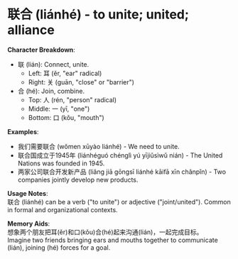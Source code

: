 # **联合 (liánhé) - to unite; united; alliance**

**Character Breakdown**:  
- 联 (lián): Connect, unite.
  - Left: 耳 (ěr, "ear" radical)
  - Right: 关 (guān, "close" or "barrier")  
- 合 (hé): Join, combine.
  - Top: 人 (rén, "person" radical)
  - Middle: 一 (yī, "one")
  - Bottom: 口 (kǒu, "mouth")

**Examples**:  
- 我们需要联合 (wǒmen xūyào liánhé) - We need to unite.  
- 联合国成立于1945年 (liánhéguó chénglì yú yījiǔsìwǔ nián) - The United Nations was founded in 1945.  
- 两家公司联合开发新产品 (liǎng jiā gōngsī liánhé kāifā xīn chǎnpǐn) - Two companies jointly develop new products.

**Usage Notes**:  
联合 (liánhé) can be a verb ("to unite") or adjective ("joint/united"). Common in formal and organizational contexts.

**Memory Aids**:  
想象两个朋友把耳(ěr)和口(kǒu)合(hé)起来沟通(lián)，一起完成目标。  
Imagine two friends bringing ears and mouths together to communicate (lián), joining (hé) forces for a goal.